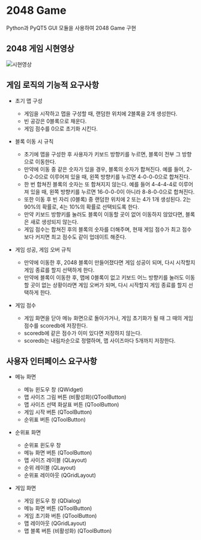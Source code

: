 # 2048 Game
Python과 PyQT5 GUI 모듈을 사용하여 2048 Game 구현

## 2048 게임 시현영상
![시현영상](https://user-images.githubusercontent.com/68969252/102715194-0dd05d00-4317-11eb-92f8-c479fd04b3a1.gif)

## 게임 로직의 기능적 요구사항
* 초기 맵 구성
  * 게임을 시작하고 맵을 구성할 때, 랜덤한 위치에 2블록을 2개 생성한다.
  * 빈 공강은 0블록으로 채운다.
  * 게임 점수를 0으로 초기화 시킨다.

* 블록 이동 시 규칙
  * 초기에 맵을 구성한 후 사용자가 키보드 방향키를 누르면, 블록이 전부 그 방향으로 이동한다.
  * 만약에 이동 중 같은 숫자가 있을 경우, 블록의 숫자가 합쳐진다. 예를 들어, 2-0-2-0으로 이루어져 있을 때, 왼쪽 방향키를 누르면 4-0-0-0으로 합쳐진다.
  * 한 번 합쳐진 블록의 숫자는 또 합쳐지지 않는다. 예를 들어 4-4-4-4로 이루어져 있을 때, 왼쪽 방향키를 누르면 16-0-0-0이 아니라 8-8-0-0으로 합쳐진다.
  * 또한 이동 후 빈 자리 (0블록) 중 랜덤한 위치에 2 또는 4가 1개 생성된다. 2는 90%의 확률로, 4는 10%의 확률로 선택되도록 한다.
  * 만약 키보드 방향키를 눌러도 블록이 이동할 곳이 없어 이동하지 않았다면, 블록은 새로 생성되지 않는다.
  * 게임 점수는 합쳐진 후의 블록의 숫자를 더해주며, 현재 게임 점수가 최고 점수보다 커지면 최고 점수도 같이 업데이트 해준다.

* 게임 성공, 게임 오버 규칙
  * 만약에 이동한 후, 2048 블록이 만들어졌다면 게임 성공이 되며, 다시 시작할지 게임 종료를 할지 선택하게 한다.
  * 만약에 블록이 이동한 후, 맵에 0블록이 없고 키보드 어느 방향키를 눌러도 이동할 곳이 없는 상황이라면 게임 오버가 되며, 다시 시작할지 게임 종료를 할지 선택하게 한다.

* 게임 점수
  * 게임 화면을 닫아 메뉴 화면으로 돌아가거나, 게임 초기화가 될 때 그 때의 게임 점수를 scoredb에 저장한다.
  * scoredb에 같은 점수가 이미 있다면 저장하지 않는다.
  * scoredb는 내림차순으로 정렬하며, 맵 사이즈마다 5개까지 저장한다.
  
## 사용자 인터페이스 요구사항
* 메뉴 화면
  * 메뉴 윈도우 창 (QWidget)
  * 맵 사이즈 그림 버튼 (비활성화)(QToolButton)
  * 맵 사이즈 선택 화살표 버튼 (QToolButton)
  * 게임 시작 버튼 (QToolButton)
  * 순위표 버튼 (QToolButton)

* 순위표 화면
  * 순위표 윈도우 창
  * 메뉴 화면 버튼 (QToolButton)
  * 맵 사이즈 레이블 (QLayout)
  * 순위 레이블 (QLayout)
  * 순위표 레이아웃 (QGridLayout)
  
* 게임 화면
  * 게임 윈도우 창 (QDialog)
  * 메뉴 화면 버튼 (QToolButton)
  * 게임 초기화 버튼 (QToolButton)
  * 맵 레이아웃 (QGridLayout)
  * 맵 블록 버튼 (비활성화) (QToolButton)
